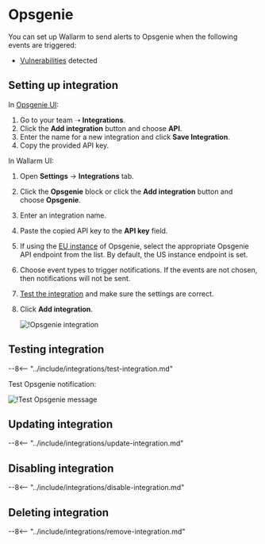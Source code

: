# Opsgenie

You can set up Wallarm to send alerts to Opsgenie when the following events are triggered:

* [Vulnerabilities](../../../glossary-en.md#vulnerability) detected

## Setting up integration

In [Opsgenie UI](https://app.opsgenie.com/teams/list):

1. Go to your team ➝ **Integrations**.
2. Click the **Add integration** button and choose **API**.
3. Enter the name for a new integration and click **Save Integration**.
4. Copy the provided API key.

In Wallarm UI:

1. Open **Settings** → **Integrations** tab.
2. Click the **Opsgenie** block or click the **Add integration** button and choose **Opsgenie**.
3. Enter an integration name.
4. Paste the copied API key to the **API key** field.
5. If using the [EU instance](https://docs.opsgenie.com/docs/european-service-region) of Opsgenie, select the appropriate Opsgenie API endpoint from the list. By default, the US instance endpoint is set.
6. Choose event types to trigger notifications. If the events are not chosen, then notifications will not be sent.
7. [Test the integration](#testing-integration) and make sure the settings are correct.
8. Click **Add integration**.

    ![!Opsgenie integration](../../../images/user-guides/settings/integrations/add-opsgenie-integration.png)

## Testing integration

--8<-- "../include/integrations/test-integration.md"

Test Opsgenie notification:

![!Test Opsgenie message](../../../images/user-guides/settings/integrations/test-opsgenie-new-vuln.png)

## Updating integration

--8<-- "../include/integrations/update-integration.md"

## Disabling integration

--8<-- "../include/integrations/disable-integration.md"

## Deleting integration

--8<-- "../include/integrations/remove-integration.md"
